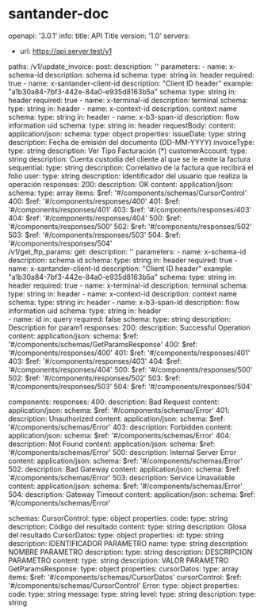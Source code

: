 # santander-doc

openapi: '3.0.1'
info:
  title: API Title
  version: '1.0'
servers:
  - url: https://api.server.test/v1

paths:
  /v1/update_invoice:
    post:
      description: ''
      parameters: 
        - name: x-schema-id
          description: schema id
          schema:
            type: string
          in: header
          required: true
        - name: x-santander-client-id
          description: "Client ID header"
          example: "a1b30a84-7bf3-442e-84a0-e935d8163b5a"
          schema:
            type: string
          in: header
          required: true
        - name: x-terminal-id
          description: terminal
          schema:
            type: string
          in: header
        - name: x-context-id
          description: context name
          schema:
            type: string
          in: header
        - name: x-b3-span-id
          description: flow information uid
          schema:
            type: string
          in: header
      requestBody:
        content:
          application/json:
            schema:
              type: object
              properties:
                issueDate:
                  type: string
                  description: Fecha de emisión del documento (DD-MM-YYYY)
                invoiceType:
                  type: string
                  description: Ver Tipo Facturación (*)
                customerAccount:
                  type: string
                  description: Cuenta custodia del cliente al que se le emite la factura
                sequential:
                  type: string
                  description: Correlativo de la factura que recibirá el folio
                user:
                  type: string
                  description: Identificador del usuario que realiza la operación
      responses:
        200:
          description: OK
          content:
            application/json:
              schema:
                type: array
                items:
                $ref: '#/components/schemas/CursorControl'
        400:
          $ref: '#/components/responses/400'
        401:
          $ref: '#/components/responses/401'
        403:
          $ref: '#/components/responses/403'
        404:
          $ref: '#/components/responses/404'
        500:
          $ref: '#/components/responses/500'
        502:
          $ref: '#/components/responses/502'
        503:
          $ref: '#/components/responses/503'
        504:
          $ref: '#/components/responses/504'      
  /v1/get_ftp_params:
    get:
      description: ''
      parameters:
        - name: x-schema-id
          description: schema id
          schema:
            type: string
          in: header
          required: true
        - name: x-santander-client-id
          description: "Client ID header"
          example: "a1b30a84-7bf3-442e-84a0-e935d8163b5a"
          schema:
            type: string
          in: header
          required: true
        - name: x-terminal-id
          description: terminal
          schema:
            type: string
          in: header
        - name: x-context-id
          description: context name
          schema:
            type: string
          in: header
        - name: x-b3-span-id
          description: flow information uid
          schema:
            type: string
          in: header      
        - name: id
          in: query
          required: false
          schema:
            type: string
          description: Description for param1
      responses:
        200:
          description: Successful Operation
          content:
            application/json:
              schema:
                $ref: '#/components/schemas/GetParamsResponse'
        400:
          $ref: '#/components/responses/400'
        401:
          $ref: '#/components/responses/401'
        403:
          $ref: '#/components/responses/403'
        404:
          $ref: '#/components/responses/404'
        500:
          $ref: '#/components/responses/500'
        502:
          $ref: '#/components/responses/502'
        503:
          $ref: '#/components/responses/503'
        504:
          $ref: '#/components/responses/504'
              
components:
  responses:
    400:
      description: Bad Request
      content:
        application/json:
          schema:
            $ref: '#/components/schemas/Error'
    401:
      description: Unauthorized
      content:
        application/json:
          schema:
            $ref: '#/components/schemas/Error'
    403:
      description: Forbidden
      content:
        application/json:
          schema:
            $ref: '#/components/schemas/Error'
    404:
      description: Not Found
      content:
        application/json:
          schema:
            $ref: '#/components/schemas/Error'
    500:
      description: Internal Server Error
      content:
        application/json:
          schema:
            $ref: '#/components/schemas/Error'
    502:
      description: Bad Gateway
      content:
        application/json:
          schema:
            $ref: '#/components/schemas/Error'
    503:
      description: Service Unavailable
      content:
        application/json:
          schema:
            $ref: '#/components/schemas/Error'
    504:
      description: Gateway Timeout
      content:
        application/json:
          schema:
            $ref: '#/components/schemas/Error'

  schemas:
    CursorControl:
      type: object
      properties:
        code:
          type: string
          description: Código del resultado
        content:
          type: string
          description: Glosa del resultado
    CursorDatos:
      type: object
      properties:
        id:
          type: string
          description: IDENTIFICADOR PARAMETRO
        name:
          type: string
          description: NOMBRE PARAMETRO
        description:
          type: string
          description: DESCRIPCION PARAMETRO
        content:
          type: string
          description: VALOR PARAMETRO
    GetParamsResponse:
      type: object
      properties:
        cursorDatos:
          type: array
          items:
          $ref: '#/components/schemas/CursorDatos'
        cursorControl:
          $ref: '#/components/schemas/CursorControl'
    Error:
      type: object
      properties:
        code:
          type: string
        message:
          type: string
        level:
          type: string
        description:
            type: string
